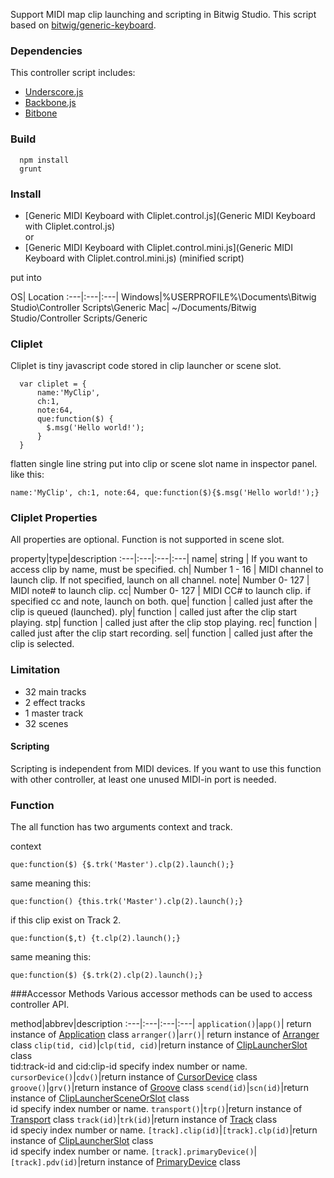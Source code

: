 Support MIDI map clip launching and scripting in Bitwig Studio.
This script based on [bitwig/generic-keyboard](https://github.com/bitwig/generic-keyboard).

### Dependencies
This controller script includes:
  - [Underscore.js](https://github.com/jashkenas/underscore)
  - [Backbone.js](https://github.com/jashkenas/backbone)
  - [Bitbone](https://github.com/jhorology/bitbone)

### Build

```
  npm install
  grunt
```

### Install
- [Generic MIDI Keyboard with Cliplet.control.js](Generic MIDI Keyboard with Cliplet.control.js)
<br/>or
- [Generic MIDI Keyboard with Cliplet.control.mini.js](Generic MIDI Keyboard with Cliplet.control.mini.js) (minified script)

put into

OS| Location
:---|:---|:---|
Windows|%USERPROFILE%\Documents\Bitwig Studio\Controller Scripts\Generic
Mac| ~/Documents/Bitwig Studio/Controller Scripts/Generic

### Cliplet
Cliplet is tiny javascript code stored in clip launcher or scene slot.
```
  var cliplet = {
      name:'MyClip',
      ch:1,
      note:64,
      que:function($) {
        $.msg('Hello world!');
      }
  }
```
flatten single line string put into clip or scene slot name in inspector panel. like this:
```
name:'MyClip', ch:1, note:64, que:function($){$.msg('Hello world!');}
```


### Cliplet Properties
All properties are optional. Function is not supported in scene slot.

property|type|description
:---|:---|:---|:---|
name| string | If you want to access clip by name, must be specified.
ch| Number 1 - 16 | MIDI channel to launch clip. If not specified, launch on all channel.
note| Number 0- 127 | MIDI note# to launch clip.
cc| Number 0- 127 | MIDI CC# to launch clip. if specified cc and note, launch on both.
que| function | called just after the clip is queued (launched).
ply| function | called just after the clip start playing.
stp| function | called just after the clip stop playing.
rec| function | called just after the clip start recording.
sel| function | called just after the clip is selected.

### Limitation

- 32 main tracks
- 2 effect tracks
- 1 master track
- 32 scenes

#### Scripting
Scripting is independent from MIDI devices. If you want to use this function with other controller, at least one unused MIDI-in port is needed.


### Function
The all function has two arguments context and track.

context
```
que:function($) {$.trk('Master').clp(2).launch();}
```
same meaning this:
```
que:function() {this.trk('Master').clp(2).launch();}
```

if this clip exist on Track 2.
```
que:function($,t) {t.clp(2).launch();}
```
same meaning this:
```
que:function($) {$.trk(2).clp(2).launch();}
```

###Accessor Methods
Various accessor methods can be used to access controller API.

method|abbrev|description
:---|:---|:---|:---|
`application()`|`app()`| return instance of [Application](https://github.com/jhorology/bitbone/blob/master/src/application.js) class
`arranger()`|`arr()`| return instance of [Arranger](https://github.com/jhorology/bitbone/blob/master/src/arranger.js) class
`clip(tid, cid)`|`clp(tid, cid)`|return instance of [ClipLauncherSlot](https://github.com/jhorology/bitbone/blob/master/src/clip-launcher-slots.js) class<br/>tid:track-id and cid:clip-id specify index number or name.
`cursorDevice()`|`cdv()`|return instance of [CursorDevice](https://github.com/jhorology/bitbone/blob/master/src/cursor-device.js) class
`groove()`|`grv()`|return instance of [Groove](https://github.com/jhorology/bitbone/blob/master/src/groove.js) class
`scend(id)`|`scn(id)`|return instance of [ClipLauncherSceneOrSlot](https://github.com/jhorology/bitbone/blob/master/src/clip-launcher-scenes-or-slots.js) class<br/>id specify index number or name.
`transport()`|`trp()`|return instance of [Transport](https://github.com/jhorology/bitbone/blob/master/src/transport.js) class
`track(id)`|`trk(id)`|return instance of [Track](https://github.com/jhorology/bitbone/blob/master/src/track.js) class<br/>id speciy index number or name.
`[track].clip(id)`|`[track].clp(id)`|return instance of [ClipLauncherSlot](https://github.com/jhorology/bitbone/blob/master/src/clip-launcher-slots.js) class<br/>id specify index number or name.
`[track].primaryDevice()`|`[track].pdv(id)`|return instance of [PrimaryDevice](https://github.com/jhorology/bitbone/blob/master/src/primary-device.js) class

